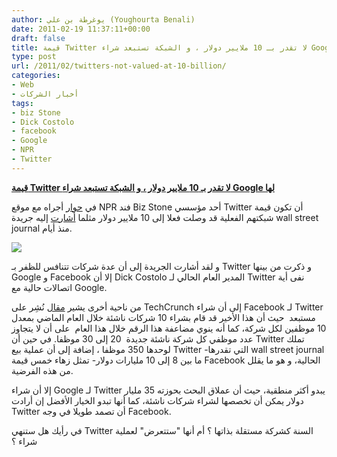 ```yaml
---
author: يوغرطة بن علي (Youghourta Benali)
date: 2011-02-19 11:37:11+00:00
draft: false
title: قيمة Twitter لا تقدر بـ 10 ملايير دولار ، و الشبكة تستبعد شراء Google لها
type: post
url: /2011/02/twitters-not-valued-at-10-billion/
categories:
- Web
- أخبار الشركات
tags:
- biz Stone
- Dick Costolo
- facebook
- Google
- NPR
- Twitter
---
```


**[قيمة Twitter لا تقدر بـ 10 ملايير دولار ، و الشبكة تستبعد شراء Google لها](http://www.it-scoop.com/2011/02/twitters-not-valued-at-10-billion)**


في [حوار](http://www.npr.org/2011/02/16/133775340/twitters-biz-stone-on-starting-a-revolution) أجراه مع موقع NPR فند Biz Stone أحد مؤسسي Twitter أن تكون قيمة شبكتهم الفعلية قد وصلت فعلا إلى 10 ملايير دولار مثلما [أشارت](http://www.it-scoop.com/2011/02/twitter-facebook-google/) إليه جريدة wall street journal منذ أيام.


[![](http://www.it-scoop.com/wp-content/uploads/2009/11/twitter_logo.jpg)
](http://www.it-scoop.com/2011/02/twitters-not-valued-at-10-billion)


و لقد أشارت الجريدة إلى أن عدة شركات تتنافس للظفر بـ Twitter و ذكرت من بينها Google و Facebook إلا أن Dick Costolo المدير العام الحالي لـ Twitter نفى أية اتصالات حالية مع Google.

من ناحية أخرى يشير [مقال](http://techcrunch.com/2011/02/16/twitters-biz-stone-we-are-not-valued-at-10-billion/) نُشِر على TechCrunch إلى أن شراء Facebook لـ Twitter مستبعد  حيث أن هذا الأخير قد قام بشراء 10 شركات ناشئة خلال العام الماضي بمعدل 10 موظفين لكل شركة، كما أنه ينوي مضاعفة هذا الرقم خلال هذا العام  على أن لا يتجاوز عدد موظفي كل شركة ناشئة جديدة  20 إلى 30 موظفا. في حين أن Twitter تملك لوحدها 350 موظفا ، إضافة إلى أن عملية بيع Twitter -التي تقدرها wall street journal ما بين 8 إلى 10 مليارات دولار- تمثل زهاء خمس قيمة Facebook الحالية، و هو ما يقلل من هذه الفرضية.

إلا أن شراء Google لـ Twitter يبدو أكثر منطقية، حيث أن عملاق البحث بحوزته 35 مليار دولار يمكن أن تخصصها لشراء شركات ناشئة، كما أنها تبدو الخيار الأفضل إن أرادت Twitter أن تصمد طويلا في وجه Facebook.

في رأيك هل ستنهي Twitter السنة كشركة مستقلة بذاتها ؟ أم أنها "ستتعرض" لعملية شراء ؟
